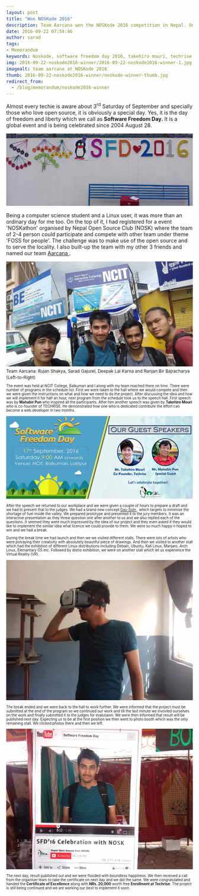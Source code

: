 ```yaml
---
layout: post
title: "Won NOSKode 2016"
description: Team Aarcana won the NOSKode 2016 competition in Nepal. On Software freedom day 2016, Nepal Open Source Klub organised a hackathon competition in Nepal at NCIT College.
date: 2016-09-22 07:54:46
author: sarad
tags:
- Memorandum
keywords: Noskode, software freedom day 2016, takehiro mouri, techrise, ncit, mahabir pun, sarad gajurel
img: 2016-09-22-noskode2016-winner/2016-09-22-noskode2016-winner-1.jpg
imagealt: team aarcana at NOSKode 2016
thumb: 2016-09-22-noskode2016-winner/noskode-winner-thumb.jpg
redirect_from:
  - /blog/memorandum/noskode2016-winner
---
```



Almost every techie is aware about 3<sup>rd</sup> Saturday of September and specially those who love open source, it is obviously a special day. Yes, it is the day of freedom and liberty which we call as <b>Software Freedom Day.</b> It is a global event and is being celebrated since 2004 August 28. <!--more-->

<img src="/assets/images/blog/2016-09-22-noskode2016-winner/2016-09-22-noskode2016-winner-2.jpg" alt="Software Freedom Day 2016">

Being a computer science student and a Linux user, it was more than an ordinary day for me too. On the top of it, I had registered for a event 'NOSKathon' organised by Nepal Open Source Club (NOSK) where the team of 2-4 person could participate and compete with other team under theme 'FOSS for people'. The challenge was to make use of the open source and to serve the locality. I also built-up the team with my other 3 friends and named our team <a href="https://aarcana.github.io" target="_blank">Aarcana <i class="fa fa-external-link" aria-hidden="true"></i></a>.

<img src="/assets/images/blog/2016-09-22-noskode2016-winner/2016-09-22-noskode2016-winner-3.jpg" alt="Aarcana: for society">
<small>Team Aarcana: Rujan Shakya, Sarad Gajurel, Deepak Lal Karna and Ranjan Bir Bajracharya (Left-to-Right)<small>

The event was held at NCIT College, Balkumari and I along with my team reached there on time. There were number of programs in the schedule list. First we were taken to the hall where we would compete and then we were given the instructions on what and how we need to do the project. After discussing the idea and how we will implement it for half an hour, next program from the schedule took us to the speech hall. First speech was by <b>Mahabir Pun</b> who inspired all the participants. After him another speech was given by <b>Takehiro Mouri</b> who is co-founder of TECHRISE. He demonstrated how one who is dedicated contribute the effort can become a web developer in two months.

<img src="/assets/images/blog/2016-09-22-noskode2016-winner/2016-09-22-noskode2016-winner-4.jpg" alt="speakers for Software freedom day">

After the speech we returned to our workplace and we were given a couple of hours to prepare a draft and we had to present that to the judges. We had a brand new concept <a href="https://github.com/teamaarcana/Gas-Soln" target="_blank">Gas-Soln <i class="fa fa-external-link" aria-hidden="true"></i></a>. which targets to minimise the shortage of fuel inside the valley. We prepared prototype and presented it to the jury members. It was an interactive presentation as they threw question one after another to us and we also replied each of the questions. It seemed they were much impressed by the idea of our project and they even asked if they would like to implement the similar idea what licence we could provide to them. We were so much happy n hoped to win and we had a break.

During the break time we had launch and then we we visited different stalls. There were lots of artists who were potraying their creativity with absolutely beautiful piece of drawings. And then we visited to another stall which had the exhibition of different Linux distributions including Debain, Ubuntu, Kali Linux, Manjaro, Arch Linux, Elemantary OS etc. Followed by distro exhibition, we were on another stall which let us experience the Virtual Reality (VR).

<img src="/assets/images/blog/2016-09-22-noskode2016-winner/2016-09-22-noskode2016-winner-5.jpg" alt="sarad gajurel experiencing VR">

The break ended and we were back to the hall to work further. We were informed that the project must be submitted at the end of the program so we continued our work and till the last minute we invovled ourselves on the work and finally submitted it to the judges for evalutaion. We were then informed that result will be published next day. Expecting us to be at the first position we then went to photo booth which was the only remaining stall. We clicked photos there and then we left.

<img src="/assets/images/blog/2016-09-22-noskode2016-winner/2016-09-22-noskode2016-winner-6.jpg" alt="sarad gajurel at photo Session">

The next day, result published out and we were flooded with boundless happiness. We then received a call from the organiser team to take the certificate on next day and we did the same. We were congratulated and handed the <b>Certificate of Excellence</b> along with <strong>NRs. 20,000</strong> worth free <strong>Enrollment at Techrise</strong>. The project is still being continued and we are working our best to implement it soon.
